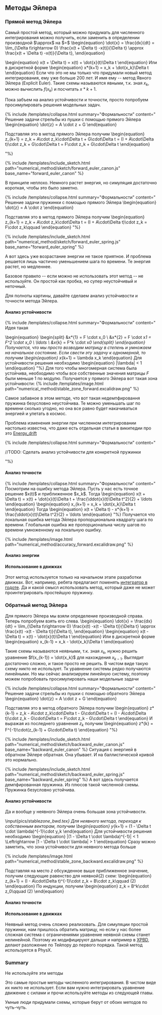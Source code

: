 ## Методы Эйлера

### Прямой метод Эйлера

<div>
Самый простой метод, который можно придумать для численного интегрирования можно получить,
если заменить в определении производной $\approx$ на $=$
\begin{equation}
    \dot{x} = \frac{dx}{dt} = \lim_{\Delta t\rightarrow 0} \frac{x(t + \Delta t) -x(t)}{\Delta t} \approx \frac{x(t + \Delta t) -x(t)}{\Delta t},
\end{equation}

\begin{equation}
x(t + \Delta t) = x(t) + \dot{x}(t)\Delta t
\end{equation}
Или в дискретной форме
\begin{equation}
x*{k+1} = x_k + \dot{x_k}\Delta t
\end{equation}
Если что это не мы только что придумали новый метод интегрирования, ему уже больше 200 лет. И имя ему -- метод Явного Эйлера (Explicit Euler).
Такие схемы называются явными, т.к. зная $x_k$, можно вычислить $f(x_k)$ и посчитать $x*{k+1}$.

Пока забъем на анализ устойчивости и точности, просто попробуем просимулировать решения модельных задач.

{% include /templates/collapse.html summary="Формальности"
content="
Решение задачи стрельбы из пушки с помощью прямого Эйлера
\begin{equation}
\dot{z} = A \cdot z + G
\end{equation}

Подставляя это в метод прямого Эйлера получим
\begin{equation}
z\_{k+1} = z_k + A\cdot z_k\cdot\Delta t + G\cdot\Delta t = (I + A\cdot\Delta t)\cdot z_k + G\cdot\Delta t = F\cdot z_k + G\cdot\Delta t
\end{equation}

"%}

{% include /templates/include_sketch.html path="numerical_method/sketch/forward_euler_canon.js" base_name="forward_euler_canon" %}

В принципе неплохо. Немного растет энергия, но симуляция достаточно короткая, чтобы это было заметно.

{% include /templates/collapse.html summary="Формальности"
content="
Решение задачи пружинки с помощью прямого Эйлера
\begin{equation}
\dot{z} = A \cdot z
\end{equation}

Подставляя это в метод прямого Эйлера получим
\begin{equation}
z\_{k+1} = z_k + A\cdot z_k\cdot\Delta t = (I + A\cdot\Delta t)\cdot z_k = F\cdot z_k\qquad
\end{equation}
"%}

{% include /templates/include_sketch.html path="numerical_method/sketch/forward_euler_spring.js" base_name="forward_euler_spring" %}

А вот здесь уже возрастание энергии не такое приятное. И проблема решается лишь частично уменьшением шага по времени.
Те энергия растет, но медленнее.

Базовое правило -- если можно не использовать этот метод -- не используйте. Он простой как пробка, но супер неустойчивый и неточный.

Для полноты картины, давайте сделаем анализ устойчивости и точности метода Эйлера.

</div>

#### Анализ устойчивости

<div>
{% include /templates/collapse.html summary="Формальности"
content="
Идея такая

\begin{equation}
\begin{split}
&x*{1} = F \cdot x_0 \\
&x*{2} = F \cdot x*1 = F^2 \cdot x_0 \\
\ldots \\
&x*{k} = F^k \cdot x*0
\end{split}
\end{equation}
Получается, что мы просто возводим матрицу в степень и умножаем на начальное состояние.
Если свести эту задачу к одномерной, то получим
\begin{equation}
x*{k+1} = \lambda x_k
\end{equation}
Для устойчивости решения необходимо
\begin{equation}
|\lambda| < 1
\end{equation}
"%}
Для того чтобы многомерная система была устойчива, необходимо чтобы все собственные значения матрицы $F$ были меньше 1 по модулю.
Получается у прямого Эйлера вот такая зона устойчивости:
{% include /templates/image.html path="numerical_method/stable_zone_forward.excalidraw.png" %}

Самое забавное в этом методе, что вот такая недемпфировання пружинка безусловно неустойчива.
Те можно уменьшать шаг по времени сколько угодно, но она все равно будет накачиваться энергией и улетать в космос.

Проблема изменения энергии при численном интегрировании настолько известна,
что даже есть отдельная статья в википедии про это [Energy_drift](https://en.wikipedia.org/wiki/Energy_drift)

{% include /templates/collapse.html summary="Формальности"
content="

//TODO: Сделать анализ устойчивости для конкретной пружинки

"%}

</div>

#### Анализ точности

<div>
{% include /templates/collapse.html summary="Формальности"
content="
Посмотрим на ошибку метода Эйлера. Пусть у нас есть точное решение $x(t)$ и приближенное $x_k$. Тогда
\begin{equation}
x(t + \Delta t) = x(t) + \dot{x}(t)\Delta t + \frac{\ddot{x}(t)\Delta t^2}{2} + \ldots
\end{equation}
\begin{equation}
x_{k+1} = x_k + \dot{x_k}\Delta t
\end{equation}
Тогда
\begin{equation}
x(t + \Delta t) - x*{k+1} = \frac{\ddot{x}(t)\Delta t^2}{2} + \ldots
\end{equation}
"%}
Получается что локальная ошибка метода Эйлера пропорциональна квадрату шага по времени.
Глобальная ошибка же пропорциональна числу шагов по времени умноженному на локальную ошибку.

{% include /templates/image.html path="numerical_method/accuracy_forward.excalidraw.png" %}

</div>

#### Анализ энергии

<div>

</div>

#### Использование в движках

<div>

Этот метод используется только на начальном этапе разработки движках.
Вот, например, ребята предлагают поменять [интегратор в годоте](https://github.com/godotengine/godot-proposals/discussions/6610).
Да и какой смысл использовать метод, который даже не может проинтегрировать простейшую пружинку.

</div>

</div>

### Обратный метод Эйлера

<div>
Для прямого Эйлера мы взяли определение производной справа. Теперь попробуем взять его слева.
\begin{equation}
    \dot{x} = \frac{dx}{dt} = \lim_{\Delta t\rightarrow 0} \frac{x(t) -x(t - \Delta t)}{\Delta t} \approx \frac{x(t) -x(t - \Delta t)}{\Delta t},
\end{equation}
\begin{equation}
    x(t - \Delta t) = x(t) - \dot{x}(t)\Delta t
\end{equation}
Или в дискретной форме
\begin{equation}
    x_{k-1} = x_k - \dot{x_k}\Delta t
\end{equation}

Такие схемы называются неявными, т.к. зная $x_k$, нужно решить уравнение $f(x_{k-1}) = \dot{x_k}$ для нахождения $x_{k-1}$.
Выглядит достаточно сложно, и такое просто не решить. В чистом виде такую схему никто не использует.
Тк уравнение системы редко получаются линейными. Но мы сейчас анализируем линейную систему,
поэтому можем попробовать просимулировать наши модельные задачи

{% include /templates/collapse.html summary="Формальности"
content="
Решение задачи стрельбы из пушки с помощью обратного Эйлера
\begin{equation}
\dot{z} = A \cdot z + G
\end{equation}

Подставляя это в метод обратного Эйлера получим
\begin{equation}
z*{k-1} = z_k - A\cdot z_k\cdot\Delta t - G\cdot\Delta t = (I - A\cdot\Delta t)\cdot z_k - G\cdot\Delta t = F\cdot z_k - G\cdot\Delta t
\end{equation}
И выражая из последнего уравнения $z_k$ получим
\begin{equation}
z*{k} = F^{-1}\cdot(z\_{k-1} + G\cdot\Delta t)
\end{equation}
"%}

{% include /templates/include_sketch.html path="numerical_method/sketch/backward_euler_canon.js" base_name="backward_euler_canon" %}
Ситуация с энергией в обратном Эйлере обратная. Она убывает. И на баллистической кривой это нормально.

{% include /templates/include_sketch.html path="numerical_method/sketch/backward_euler_spring.js" base_name="backward_euler_spring" %}
А вот здесь получается демпфированная пружинка. Из плюсов такой численной схемы. Пружинка безусловно устойчива.

#### Анализ устойчивости

<div>
Да и вообще у неявного Эйлера очень большая зона устойчивости.

\input{pics/stable*zone_bwd.tex}
Для неявного метода, переходя к собственным векторам, получим
\begin{equation}
y*{k+1} = (1 - \Delta t \cdot \lambda)^{-1}\cdot y_k
\end{equation}
Для устойчивости решения необходимо
\begin{equation}
|(1 - \Delta t \cdot \lambda)^{-1}| < 1 \Leftrightarrow |1 - \Delta t \cdot \lambda| > 1
\end{equation}
Сразу можно заметить, что зона устойчивости для неявного метода больше

{% include /templates/image.html path="numerical_method/stable_zone_backward.excalidraw.png" %}

Подставляя на место $\dot{z}$ обсужденное выше приближенное значение, получим следующие равенствo для неявной$(2)$ схем:
\begin{equation}
z\_{k+1} = (I - A\cdot\Delta t)^{-1}\cdot z_k = B\cdot z_k\qquad (2)
\end{equation}
По индукции, получим
\begin{equation}
z_k = B^k\cdot z_0\qquad (2)
\end{equation}

</div>

#### Анализ точности

<div>

<div>

#### Использование в движках

</div>

Неявный метод очень сложно реализовать. Для симуляции простой пружинки, нам пришлось обратить матрицу, но если у нас более сложная система с ограничениями уравнение неявной схемы станет нелинейной. Поэтому их модифицируют дальше и например в [XPBD](https://blog.mmacklin.com/publications/2016-07-21-XPBD.pdf), делают разложение по Тейлору до первого порядка. Такой метод используется в PhysX.

</div>

### Summary

<div>

Не используйте эти методы

Это самые простые методы численного интегрирования.
В чистом виде их никто не использует.
Если вам нужно интегрировать уравнение движение с силами и прочи используйте методы из следующей главы.

Умные люди придумали схемы, которые берут от обоих методов по чуть-чуть.

</div>
